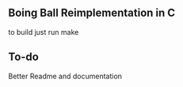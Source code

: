 ## Boing Ball Reimplementation in C
to build just run make 

## To-do
Better Readme and documentation

